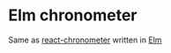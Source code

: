 # Elm chronometer

Same as [react-chronometer](https://github.com/fbarrailla/react-chronometer) written in [Elm](http://elm-lang.org/)
